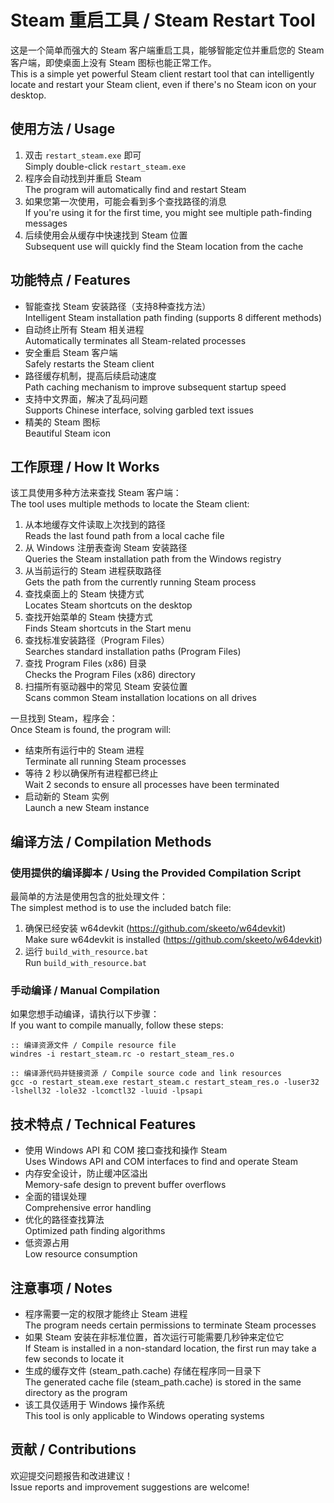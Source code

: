 # Steam 重启工具 / Steam Restart Tool

这是一个简单而强大的 Steam 客户端重启工具，能够智能定位并重启您的 Steam 客户端，即使桌面上没有 Steam 图标也能正常工作。  
This is a simple yet powerful Steam client restart tool that can intelligently locate and restart your Steam client, even if there's no Steam icon on your desktop.

## 使用方法 / Usage

1. 双击 `restart_steam.exe` 即可  
   Simply double-click `restart_steam.exe`
2. 程序会自动找到并重启 Steam  
   The program will automatically find and restart Steam
3. 如果您第一次使用，可能会看到多个查找路径的消息  
   If you're using it for the first time, you might see multiple path-finding messages
4. 后续使用会从缓存中快速找到 Steam 位置  
   Subsequent use will quickly find the Steam location from the cache


## 功能特点 / Features

- 智能查找 Steam 安装路径（支持8种查找方法）  
  Intelligent Steam installation path finding (supports 8 different methods)
- 自动终止所有 Steam 相关进程  
  Automatically terminates all Steam-related processes
- 安全重启 Steam 客户端  
  Safely restarts the Steam client
- 路径缓存机制，提高后续启动速度  
  Path caching mechanism to improve subsequent startup speed
- 支持中文界面，解决了乱码问题  
  Supports Chinese interface, solving garbled text issues
- 精美的 Steam 图标  
  Beautiful Steam icon

## 工作原理 / How It Works

该工具使用多种方法来查找 Steam 客户端：  
The tool uses multiple methods to locate the Steam client:

1. 从本地缓存文件读取上次找到的路径  
   Reads the last found path from a local cache file
2. 从 Windows 注册表查询 Steam 安装路径  
   Queries the Steam installation path from the Windows registry
3. 从当前运行的 Steam 进程获取路径  
   Gets the path from the currently running Steam process
4. 查找桌面上的 Steam 快捷方式  
   Locates Steam shortcuts on the desktop
5. 查找开始菜单的 Steam 快捷方式  
   Finds Steam shortcuts in the Start menu
6. 查找标准安装路径（Program Files）  
   Searches standard installation paths (Program Files)
7. 查找 Program Files (x86) 目录  
   Checks the Program Files (x86) directory
8. 扫描所有驱动器中的常见 Steam 安装位置  
   Scans common Steam installation locations on all drives

一旦找到 Steam，程序会：  
Once Steam is found, the program will:
- 结束所有运行中的 Steam 进程  
  Terminate all running Steam processes
- 等待 2 秒以确保所有进程都已终止  
  Wait 2 seconds to ensure all processes have been terminated
- 启动新的 Steam 实例  
  Launch a new Steam instance

## 编译方法 / Compilation Methods

### 使用提供的编译脚本 / Using the Provided Compilation Script

最简单的方法是使用包含的批处理文件：  
The simplest method is to use the included batch file:

1. 确保已经安装 w64devkit (https://github.com/skeeto/w64devkit)  
   Make sure w64devkit is installed (https://github.com/skeeto/w64devkit)
2. 运行 `build_with_resource.bat`  
   Run `build_with_resource.bat`

### 手动编译 / Manual Compilation

如果您想手动编译，请执行以下步骤：  
If you want to compile manually, follow these steps:

```batch
:: 编译资源文件 / Compile resource file
windres -i restart_steam.rc -o restart_steam_res.o

:: 编译源代码并链接资源 / Compile source code and link resources
gcc -o restart_steam.exe restart_steam.c restart_steam_res.o -luser32 -lshell32 -lole32 -lcomctl32 -luuid -lpsapi
```

## 技术特点 / Technical Features

- 使用 Windows API 和 COM 接口查找和操作 Steam  
  Uses Windows API and COM interfaces to find and operate Steam
- 内存安全设计，防止缓冲区溢出  
  Memory-safe design to prevent buffer overflows
- 全面的错误处理  
  Comprehensive error handling
- 优化的路径查找算法  
  Optimized path finding algorithms
- 低资源占用  
  Low resource consumption

## 注意事项 / Notes

- 程序需要一定的权限才能终止 Steam 进程  
  The program needs certain permissions to terminate Steam processes
- 如果 Steam 安装在非标准位置，首次运行可能需要几秒钟来定位它  
  If Steam is installed in a non-standard location, the first run may take a few seconds to locate it
- 生成的缓存文件 (steam_path.cache) 存储在程序同一目录下  
  The generated cache file (steam_path.cache) is stored in the same directory as the program
- 该工具仅适用于 Windows 操作系统  
  This tool is only applicable to Windows operating systems

## 贡献 / Contributions

欢迎提交问题报告和改进建议！  
Issue reports and improvement suggestions are welcome!

